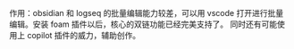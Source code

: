 作用：obsidian 和 logseq 的批量编辑能力较差，可以用 vscode 打开进行批量编辑。安装 foam 插件以后，核心的双链功能已经完美支持了。
同时还有可能使用上 copilot 插件的威力，辅助创作。
